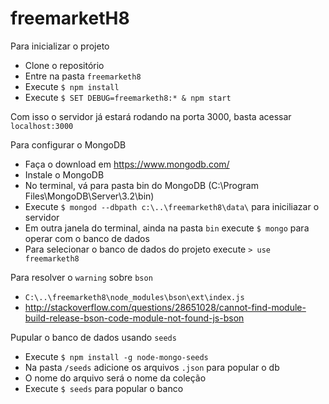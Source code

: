 # freemarketH8

Para inicializar o projeto
- Clone o repositório
- Entre na pasta `freemarketh8`  
- Execute `$ npm install`
- Execute `$ SET DEBUG=freemarketh8:* & npm start`

Com isso o servidor já estará rodando na porta 3000, basta acessar `localhost:3000`

Para configurar o MongoDB
- Faça o download em https://www.mongodb.com/
- Instale o MongoDB
- No terminal, vá para pasta bin do MongoDB (C:\Program Files\MongoDB\Server\3.2\bin)
- Execute `$ mongod --dbpath c:\..\freemarketh8\data\` para iniciliazar o servidor
- Em outra janela do terminal, ainda na pasta `bin` execute `$ mongo` para operar com o banco de dados
- Para selecionar o banco de dados do projeto execute `> use freemarketh8`

Para resolver o `warning` sobre `bson`
- `C:\..\freemarketh8\node_modules\bson\ext\index.js`
- http://stackoverflow.com/questions/28651028/cannot-find-module-build-release-bson-code-module-not-found-js-bson

Pupular o banco de dados usando `seeds`
- Execute `$ npm install -g node-mongo-seeds`
- Na pasta `/seeds` adicione os arquivos `.json` para popular o db
- O nome do arquivo será o nome da coleção
- Execute `$ seeds` para popular o banco
